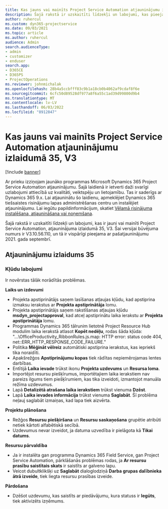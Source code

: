 ```yaml
---
title: Kas jauns vai mainīts Project Service Automation atjauninājumu izlaidumā 35, V3
description: Šajā rakstā ir uzskaitīti līdzekļi un labojumi, kas pieejami Microsoft Dynamics 365 Project Service Automation 35. atjauninājumu laidienā, V3.
author: ruhercul
ms.custom: dyn365-projectservice
ms.date: 09/03/2021
ms.topic: article
ms.author: ruhercul
audience: Admin
search.audienceType:
- admin
- customizer
- enduser
search.app:
- D365CE
- D365PS
- ProjectOperations
ms.reviewer: johnmichalak
ms.openlocfilehash: 28b4a5ccbfff83c9b1a18cb0b4062af9cdaf8f6e
ms.sourcegitcommit: 6cfc50d89528df977a8f6a55c1ad39d99800d9b4
ms.translationtype: MT
ms.contentlocale: lv-LV
ms.lasthandoff: 06/03/2022
ms.locfileid: "8912847"
---
```

# <a name="whats-new-or-changed-in-project-service-automation-update-release-35-v3"></a>Kas jauns vai mainīts Project Service Automation atjauninājumu izlaidumā 35, V3

[!include [banner](../includes/psa-now-project-operations.md)]

Ar prieku izziņojam jaunāko programmas Microsoft Dynamics 365 Project Service Automation atjauninājumu. Šajā laidienā ir ietverti daži svarīgi uzlabojumi attiecībā uz kvalitāti, veiktspēju un lietojamību. Tas ir saderīgs ar Dynamics 365 9.x. Lai atjauninātu šo laidienu, apmeklējiet Dynamics 365 tiešsaistes risinājumu lapas administrēšanas centru un instalējiet atjauninājumu. Lai iegūtu papildinformācijum, skatiet [Vēlamā risinājuma instalēšana, atjaunināšana vai noņemšana](/power-platform/admin/install-remove-preferred-solution).

Šajā rakstā ir uzskaitīti līdzekļi un labojumi, kas ir jauni vai mainīti Project Service Automation, atjauninājuma izlaidumā 35, V3. Šai versijai būvējuma numurs ir V3.10.56.110, un tā ir vispārīgi pieejama ar pašatjauninājumu 2021. gada septembrī.

## <a name="update-release-35"></a>Atjauninājumu izlaidums 35

### <a name="bug-fixes"></a>Kļūdu labojumi

Ir novērstas tālāk norādītās problēmas.

**Laiks un izdevumi**

- Projekta apstiprinātājs saņem lasīšanas atļaujas kļūdu, kad apstiprina izmaksu ierakstus ar **Projekta apstiprinātāja** lomu.
- Projekta apstiprinātājs saņem rakstīšanas atļaujas kļūdu **msdyn_projectapproval**, kad atceļ apstiprinātu laika ierakstu ar **Projekta apstiprinātāja** lomu.
- Programmas Dynamics 365 tālrunim lietotnē Project Resource Hub modulim laika ierakstā atlasot **Kopēt nedēļu**, rodas šāda kļūda: "...\OfficeProductivity_RibbonRules.js.map: HTTP error: status code 404, net::ERR_HTTP_RESPONSE_CODE_FAILURE."
- Politika **Mēģināt vēlreiz** automātiski apstiprina ierakstus, kas iepriekš tika noraidīti.
- Apakšrežģos **Apstiprinājumu kopas** tiek rādītas nepiemērojamas lentes darbības.
- Entītijā **Laika ievade** trūkst ikonu **Projekta uzdevums** un **Resursa loma**.
- Importējot resursu piešķīrumus, importētajiem laika ierakstiem nav pareizs ilgums tiem piešķīrumiem, kas tika izveidoti, izmantojot manuāla režīma uzdevumus.
- Lapā **Detalizētā atrašana laika ierakstiem** trūkst vienuma **Dzēst**.
- Lapā **Laika ievades informācija** trūkst vienuma **Saglabāt**. Šī problēma neļauj saglabāt izmaiņas, kad lapa tiek aizvērta.

**Projektu plānošana**

- Režģos **Resursu piešķiršana** un **Resursu saskaņošana** grupētie atribūti netiek kārtoti alfabētiskā secībā.
- Uzdevumus nevar izveidot, ja datuma uzvedība ir pielāgota kā **Tikai datums**.

**Resursu pārvaldība**

- Ja ir instalēta gan programma Dynamics 365 Field Service, gan Project Service Automation, pārklāšanās problēmas rodas, ja **Ar resursu prasību saistītais skats** ir saistīts ar galveno lapu.
- Veicot dubultklikšķi uz **Saglabāt** dialoglodziņā **Darba grupas dalībnieka ātrā izveide**, tiek liegta resursu prasības izveide.

**Pārdošana**

- Dzēšot uzdevumu, kas saistīts ar piedāvājumu, kura statuss ir **Iegūts**, tiek aktivizēts izņēmums.

